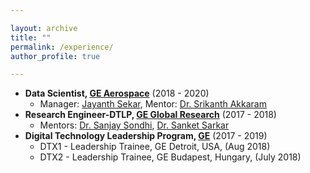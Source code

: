 ```yaml
---

layout: archive
title: ""
permalink: /experience/
author_profile: true

---
```


* **Data Scientist, [GE Aerospace](https://www.geaerospace.com/)** (2018 - 2020)
    * Manager: [Jayanth Sekar](https://www.linkedin.com/in/jayanth-sekar-9b9285a/?originalSubdomain=in), Mentor: [Dr. Srikanth Akkaram](https://www.linkedin.com/in/srikanth-a-b15913c/)
* **Research Engineer-DTLP, [GE Global Research](https://www.ge.com/news/reports/tag/ge%20global%20research)** (2017 - 2018)
    * Mentors: [Dr. Sanjay Sondhi](https://www.linkedin.com/in/sanjay-sondhi/), [Dr. Sanket Sarkar](https://www.linkedin.com/in/sanket-sarkar-5a43a646/)
* **Digital Technology Leadership Program, [GE](https://careers.geaerospace.com/global/en/digital-technology-leadership-program)** (2017 - 2019)
    * DTX1 - Leadership Trainee, GE Detroit, USA, (Aug 2018)
    * DTX2 - Leadership Trainee, GE Budapest, Hungary, (July 2018)